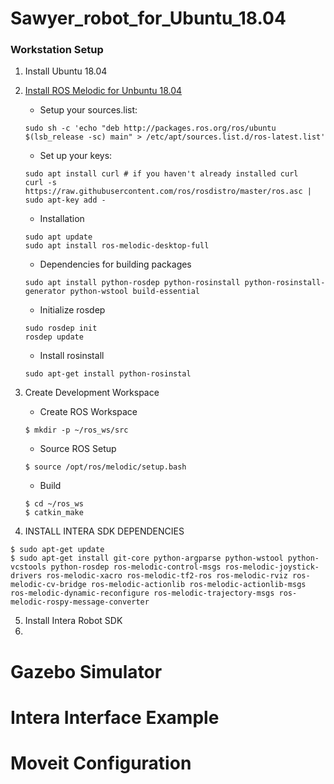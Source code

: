 # Sawyer_robot_for_Ubuntu_18.04

### Workstation Setup
1. Install Ubuntu 18.04
2. [Install ROS Melodic for Unbuntu 18.04](http://wiki.ros.org/melodic/Installation/Ubuntu)
   - Setup your sources.list: 
   ```
   sudo sh -c 'echo "deb http://packages.ros.org/ros/ubuntu $(lsb_release -sc) main" > /etc/apt/sources.list.d/ros-latest.list'
   ```
   - Set up your keys:
   ```
   sudo apt install curl # if you haven't already installed curl
   curl -s https://raw.githubusercontent.com/ros/rosdistro/master/ros.asc | sudo apt-key add -
   ```
   - Installation 
   ```
   sudo apt update
   sudo apt install ros-melodic-desktop-full
   ```
   - Dependencies for building packages
   ```
   sudo apt install python-rosdep python-rosinstall python-rosinstall-generator python-wstool build-essential
   ```
   - Initialize rosdep
   ```
   sudo rosdep init
   rosdep update
   ```
   - Install rosinstall
   ```
   sudo apt-get install python-rosinstal
   ```
  
3. Create Development Workspace
   - Create ROS Workspace
   ```
   $ mkdir -p ~/ros_ws/src
   ```
   - Source ROS Setup
   ```
   $ source /opt/ros/melodic/setup.bash
   ```
   - Build
   ```
   $ cd ~/ros_ws
   $ catkin_make
   ```
4. INSTALL INTERA SDK DEPENDENCIES
```
$ sudo apt-get update
$ sudo apt-get install git-core python-argparse python-wstool python-vcstools python-rosdep ros-melodic-control-msgs ros-melodic-joystick-drivers ros-melodic-xacro ros-melodic-tf2-ros ros-melodic-rviz ros-melodic-cv-bridge ros-melodic-actionlib ros-melodic-actionlib-msgs ros-melodic-dynamic-reconfigure ros-melodic-trajectory-msgs ros-melodic-rospy-message-converter
```
5. Install Intera Robot SDK
6. 

# Gazebo Simulator


# Intera Interface Example



# Moveit Configuration


